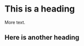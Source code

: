 <!-- Yay, no errors, warnings, or alerts! -->


# This is a heading

More text.


## Here is another heading
